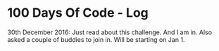 # 100 Days Of Code - Log

30th December 2016:
Just read about this challenge. And I am in. Also asked a couple of buddies to join in. Will be starting on Jan 1.

